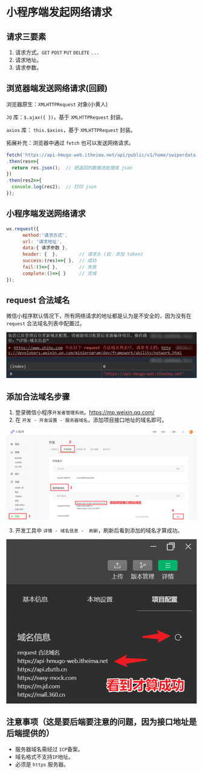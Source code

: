 # 小程序端发起网络请求

## 请求三要素

1. 请求方式。`GET`   `POST`   `PUT`   `DELETE`  `...`
2. 请求地址。
3. 请求参数。

## 浏览器端发送网络请求(回顾)

浏览器原生：`XMLHTTPRequest` 对象(小黄人)    

`JQ` 库：`$.ajax({ })`，基于 `XMLHTTPRequest` 封装。

`axios` 库：  `this.$axios`，基于 `XMLHTTPRequest` 封装。

拓展补充：浏览器中通过 `fetch` 也可以发送网络请求。

```js
fetch('https://api-hmugo-web.itheima.net/api/public/v1/home/swiperdata')
.then(res=>{
  return res.json();  // 把返回的数据流处理成 json
})
.then(res2=>{
  console.log(res2);  // 打印 json
});
```

## 小程序端发送网络请求

```js
wx.request({
      method:'请求方式',
      url: '请求地址',
      data:{ 请求参数 },
      header: {  },        // 请求头 (如：添加 token)
      success:(res)=>{ },  // 成功
      fail:()=>{ },        // 失败
      complete:()=>{ }     // 完成
});
```

##  request 合法域名

微信小程序默认情况下，所有网络请求的地址都是认为是不安全的，因为没有在 `request` 合法域名列表中配置过。

![image-20201025103028125](../images/image-20201025103028125.png)

## 添加合法域名步骤

1. 登录微信小程序`开发者管理系统`。https://mp.weixin.qq.com/
2. 在 `开发 - 开发设置 - 服务器域名`，添加项目接口地址的域名即可。

![image-20201025102150071](../images/image-20201025102150071.png)

3. 开发工具中 `详情 - 域名信息 -  刷新`，刷新后看到添加的域名才算成功。

![image-20201025101837408](../images/image-20201025101837408.png)

## 注意事项（这是要后端要注意的问题，因为接口地址是后端提供的）

- 服务器域名需经过 `ICP`备案。
- 域名格式不支持`IP`地址。
- 必须是 `https` 服务器。
